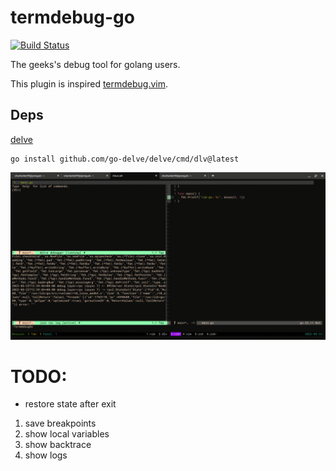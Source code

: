 termdebug-go
============

[![Build Status](https://app.travis-ci.com/loyalpartner/termdebug-go.svg?branch=main)](https://app.travis-ci.com/loyalpartner/termdebug-go)

The geeks's debug tool for golang users.

This plugin is inspired [termdebug.vim](https://github.com/vim/vim/blob/master/runtime/pack/dist/opt/termdebug/plugin/termdebug.vim).

## Deps
[delve](https://github.com/go-delve/delve) 

```
go install github.com/go-delve/delve/cmd/dlv@latest
```

![display](./images/display.gif)


# TODO:
- restore state after exit
1. save breakpoints
2. show local variables
3. show backtrace
4. show logs

